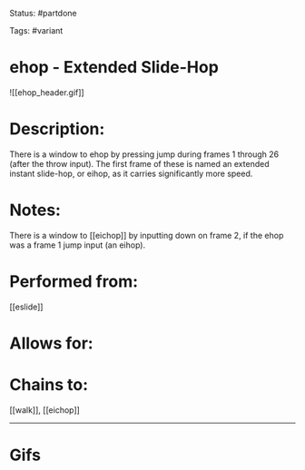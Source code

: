 Status: #partdone 

Tags: #variant 

# ehop - Extended Slide-Hop
![[ehop_header.gif]]
# Description:
There is a window to ehop by pressing jump during frames 1 through 26 (after the throw input). The first frame of these is named an extended instant slide-hop, or eihop, as it carries significantly more speed.

# Notes:
There is a window to [[eichop]] by inputting down on frame 2, if the ehop was a frame 1 jump input (an eihop).

# Performed from:
[[eslide]]

# Allows for:


# Chains to:
[[walk]], [[eichop]]

___
# Gifs
